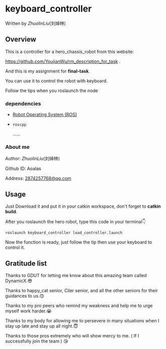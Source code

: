 # keyboard_controller 

Written by *ZhuolinLiu*(刘焯林)

## Overview

This is a controller for a hero_chassis_robot from this website: 

https://github.com/YoujianWu/rm_description_for_task .

And this is my assignment for **final-task**.

You can use it to control the robot with keyboard.

Follow the tips when you roslaunch the node

### dependencies

- [Robot Operating System (ROS)](http://wiki.ros.org/) 

- `roscpp`

  ......

### About me

Author:  *ZhuolinLiu*(刘焯林)

Github ID:  Aoalas

Address: 2874257768@qq.com

## Usage

Just Download it and put it in your catkin workspace, don't forget to **catkin build**.

After you roslaunch the hero robot, type this code in your terminal👇

```
roslaunch keyboard_controller load_controller.launch
```

Now the function is ready, just follow the tip then use your keyboard to control it.



## Gratitude list

Thanks to GDUT for letting me know about this amazing team called DynamicX.😎

Thanks to happy_cat senior, Ciler senior, and all the other seniors for their guidances to us.😊

Thanks to my pro peers who remind my weakness and help me to urge myself work harder.😭

Thanks to my body for allowing me to persevere in many situations when I stay up late and stay up all night.😇

Thanks to those pros extremely who will show mercy to me. ( If I successfully join the team ) 😘

